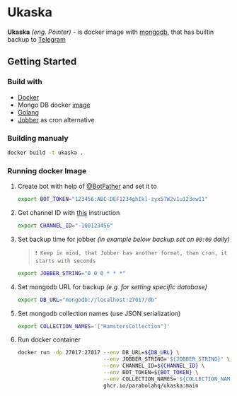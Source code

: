 # Ukaska

**Ukaska** *(eng. Pointer)* - is docker image with [mongodb](https://www.mongodb.com/), that has builtin backup to [Telegram](https://telegram.org/) 

## Getting Started

### Build with

* [Docker](https://hub.docker.com/)
* Mongo DB docker [image](https://hub.docker.com/_/mongo)
* [Golang](https://go.dev)
* [Jobber](https://github.com/dshearer/jobber) as cron alternative


### Building manualy
```sh
docker build -t ukaska .
```

### Running docker Image

1. Create bot with help of [@BotFather](https://t.me/BotFather) and set it to 
   ```sh
   export BOT_TOKEN="123456:ABC-DEF1234ghIkl-zyx57W2v1u123ew11"
   ```
2. Get channel ID with [this](https://gist.github.com/mraaroncruz/e76d19f7d61d59419002db54030ebe35) instruction
   ```sh
   export CHANNEL_ID="-100123456"
   ```
3. Set backup time for jobber *(in example below backup set on `00:00` daily)*
    > `❗ Keep in mind, that Jobber has another format, than cron, it starts with seconds `
    ```sh
    export JOBBER_STRING="0 0 0 * * *"
    ```

4. Set mongodb URL for backup *(e.g. for setting specific database)*
    ```sh
    export DB_URL="mongodb://localhost:27017/db"
    ```
5. Set mongodb collection names (use JSON serialization) 
    ```sh
    export COLLECTION_NAMES='["HamstersCollection"]'
    ```
6. Run docker container
    ```sh
    docker run -dp 27017:27017 --env DB_URL=${DB_URL} \
                               --env JOBBER_STRING='${JOBBER_STRING}' \
                               --env CHANNEL_ID=${CHANNEL_ID} \
                               --env BOT_TOKEN=${BOT_TOKEN} \
                               --env COLLECTION_NAMES='${COLLECTION_NAMES}' \
                               ghcr.io/parabolahq/ukaska:main
    ```
